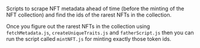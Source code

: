 Scripts to scrape NFT metadata ahead of time (before the minting of the NFT collection) and find the ids of the rarest NFTs in the collection. 

Once you figure out the rarest NFTs in the collection using `fetchMetadata.js`, `createUniqueTraits.js` and `fatherScript.js` then you can run the script called `mintNFT.js` for minting exactly those token ids. 
